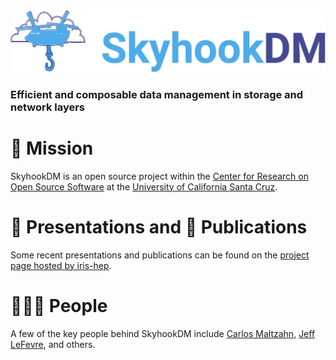 <!--
**skyhookdm/.github** is a ✨ _special_ ✨ repository because its `profile/README.md` (this file) appears on the organization's GitHub profile.
-->

<img src="skyhooklogo.webp">

### Efficient and composable data management in storage and network layers

# 🚀 Mission



SkyhookDM is an open source project within the [Center for Research on Open Source Software][web-cross] at the [University of California Santa Cruz][web-ucsc].

# 🎤 Presentations and 📝 Publications
Some recent presentations and publications can be found on the [project page hosted by iris-hep][proj-skyhookdm].

# 🧑‍🤝‍🧑 People
A few of the key people behind SkyhookDM include [Carlos Maltzahn][people-maltzahn], [Jeff LeFevre][people-lefevre], and others.


<!-- Resources -->
[web-cross]:       https://cross.ucsc.edu/
[web-ucsc]:        https://www.ucsc.edu/

[proj-skyhookdm]:  https://iris-hep.org/projects/skyhookdm.html

[people-maltzahn]: https://users.soe.ucsc.edu/~carlosm/dev/
[people-lefevre]:  https://users.soe.ucsc.edu/~jlefevre/

[community-arrow]: https://arrow.apache.org/community/
